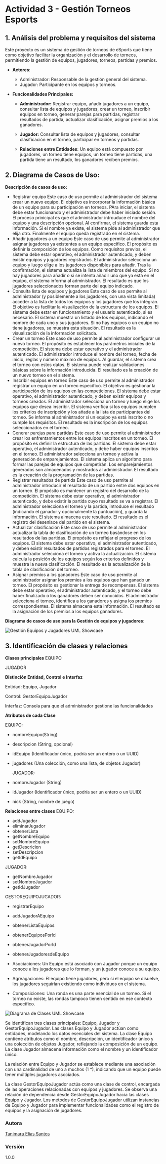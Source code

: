 # Actividad 3 - Gestión Torneos Esports

## 1. Análisis del problema y requisitos del sistema

Este proyecto es un sistema de gestión de torneos de eSports que tiene como objetivo facilitar la organización y el desarrollo de torneos, permitiendo la gestión de equipos, jugadores, torneos, partidas y premios.

- **Actores:**

  - Administrador: Responsable de la gestión general del sistema.
  - Jugador: Participante en los equipos y torneos.

- **Funcionalidades Principales:**

  - **Administrador:** Registrar equipo, añadir jugadores a un equipo, consultar lista de equipos y jugadores, crear un torneo, inscribir equipos en torneo, generar parejas para partidas, registrar resultados de partida, actualizar clasificación, asignar premios a los ganadores.
  - **Jugador:** Consultar lista de equipos y jugadores, consultar clasificación en el torneo, participar en torneos y partidas.

  - **Relaciones entre Entidades:** Un equipo está compuesto por jugadores, un torneo tiene equipos, un torneo tiene partidas, una partida tiene un resultado, los ganadores reciben premios.

## 2. Diagrama de Casos de Uso:

**Descripción de casos de uso:**
  - Registrar equipo
    Este caso de uso permite al administrador del sistema crear un nuevo equipo. El objetivo es incorporar la información básica de un equipo para su participación en torneos. PAra iniciar, el sistema debe estar funcionando y el administrador debe haber iniciado sesión. El proceso prinicipal es que el administrador introuduce el nombre del equipo y una descripción opcional. Al confirmar, el sistema guarda esta información. Si el nombre ya existe, el sistema pide al administrador que elija otro. Finalmente el equipo queda registrado en el sistema.
  - Añadir jugadores a un equipo
    Este caso de uso permite al administrador asignar jugadores ya existentes a un equipo específico. El propósito es definir la composición de los equipos. Como requisitos previos, el sistema debe estar operativo, el administrador autenticado, y deben existir equipos y jugadores registrados. El administrador selecciona un equipo y luego elige a los jugadores disponibles para añadir. Tras la confirmación, el sistema actualiza la lista de miembros del equipo. Si no hay jugadores para añadir o si se intenta añadir uno que ya está en el equipo, el sistema informa al administrador. El resultado es que los jugadores seleccionados forman parte del equipo indicado.
  - Consulta lista de equipos y jugadores
    Este caso de uso permite al administrador (y posiblemente a los jugadores, con una vista limitada) acceder a la lista de todos los equipos y los jugadores que los integran. El objetivo es facilitar la visualización de la estructura de los equipos. El sistema debe estar en funcionamiento y el usuario autenticado, si es necesario. El sistema muestra un listado de los equipos, indicando el nombre de cada uno y sus jugadores. Si no hay equipos o un equipo no tiene jugadores, se muestra esta situación. El resultado es la visualización de la información solicitada.
  - Crear un torneo
    Este caso de uso permite al administrador configurar un nuevo torneo. El propósito es establecer los parámetros iniciales de la competición. El sistema debe estar operativo y el administrador autenticado. El administrador introduce el nombre del torneo, fecha de inicio, reglas y número máximo de equipos. Al guardar, el sistema crea el torneo con estos datos. El sistema puede realizar validaciones básicas sobre la información introducida. El resultado es la creación de un nuevo torneo en el sistema.
  - Inscribir equipos en torneo
    Este caso de uso permite al administrador registrar un equipo en un torneo específico. El objetivo es gestionar la participación de los equipos en las competiciones. El sistema debe estar operativo, el administrador autenticado, y deben existir equipos y torneos creados. El administrador selecciona un torneo y luego elige los equipos que desea inscribir. El sistema verifica si los equipos cumplen los criterios de inscripción y los añade a la lista de participantes del torneo. Se informa al administrador si un equipo ya está inscrito o no cumple los requisitos. El resultado es la inscripción de los equipos seleccionados en el torneo.
  - Generar parejas para partidas
    Este caso de uso permite al administrador crear los enfrentamientos entre los equipos inscritos en un torneo. El propósito es definir la estructura de las partidas. El sistema debe estar operativo, el administrador autenticado, y debe haber equipos inscritos en el torneo. El administrador selecciona un torneo y activa la generación de emparejamientos. El sistema aplica un algoritmo para formar las parejas de equipos que competirán. Los emparejamientos generados son almacenados y mostrados al administrador. El resultado es la creación de la programación de las partidas.
  - Registrar resultados de partida
    Este caso de uso permite al administrador introducir el resultado de un partido entre dos equipos en un torneo. El propósito es mantener un registro del desarrollo de la competición. El sistema debe estar operativo, el administrador autenticado, y debe existir la partida cuyo resultado se va a registrar. El administrador selecciona el torneo y la partida, introduce el resultado (indicando el ganador y opcionalmente la puntuación), y guarda la información. El sistema almacena este resultado. El resultado es el registro del desenlace del partido en el sistema.
  - Actualizar clasificación
    Este caso de uso permite al administrador actualizar la tabla de clasificación de un torneo basándose en los resultados de las partidas. El propósito es reflejar el progreso de los equipos. El sistema debe estar operativo, el administrador autenticado, y deben existir resultados de partidos registrados para el torneo. El administrador selecciona el torneo y activa la actualización. El sistema calcula la posición de los equipos según los criterios definidos y muestra la nueva clasificación. El resultado es la actualización de la tabla de clasificación del torneo.
  - Asignar premios a los ganadores
    Este caso de uso permite al administrador asignar los premios a los equipos que han ganado un torneo. El propósito es gestionar la entrega de recompensas. El sistema debe estar operativo, el administrador autenticado, y el torneo debe haber finalizado o los ganadores deben ser conocidos. El administrador selecciona el torneo, identifica a los ganadores y asigna los premios correspondientes. El sistema almacena esta información. El resultado es la asignación de los premios a los equipos ganadores.

**Diagrama de casos de uso para la Gestión de equipos y jugadores:**

  ![Gestión Equipos y Jugadores UML Showcase](/gestion_equipos_jugadores_esports.drawio.png)


## 3. Identificación de clases y relaciones

**Clases principales**
  EQUIPO

  JUGADOR

**Distinción Entidad, Control e Interfaz**

  Entidad: Equipo, Jugador

  Control: GestorEquipoJugador

  Interfaz: Consola para que el administrador gestione las funcionalidades

**Atributos de cada Clase**

  EQUIPO:

* nombreEquipo(String)
* descripcion (String, opcional)
* idEquipo (Identificador único, podría ser un entero o un UUID)
* jugadores (Una colección, como una lista, de objetos Jugador)
  
  JUGADOR:

* nombreJugador (String)
* idJugador (Identificador único, podría ser un entero o un UUID)
* nick (String, nombre de juego)

**Relaciones entre clases**
  EQUIPO:

  - addJugador
  - eliminarJugador
  - obtenerLista
  - getNombreEquipo
  - setNombreEquipo
  - getDescricion
  - setDescripcion
  - getIdEquipo

  JUGADOR:

  - getNombreJugador
  - setNombreJugador
  - getIdJugador

  GESTOREQUIPOJUGADOR:

  - registrarEquipo
  - addJugadorAEquipo
  - obtenerListaEquipos
  - obtenerEquiposPorId
  - obtenerJugadorPorId
  - obtenerJugadoresdeEquipo

- Asociaciones: Un Equipo está asociado con Jugador porque un equipo conoce a los jugadores que lo forman, y un jugador conoce a su equipo.

- Agreagaciones: El equipo tiene jugadores, pero si el equipo se disuelve, los jugadores seguirían existiendo como individuos en el sistema.

- Composiciones: Una ronda es una parte esencial de un torneo. Si el torneo no existe, las rondas tampoco tienen sentido en ese contexto específico.

![Diagrama de Clases UML Showcase](/diagrama_clases_actividad3.drawio.png)

Se identifican tres clases principales: Equipo, Jugador y GestorEquipoJugador. Las clases Equipo y Jugador actúan como entidades, modelando los datos esenciales del sistema. La clase Equipo contiene atributos como el nombre, descripción, un identificador único y una colección de objetos Jugador, reflejando la composición de un equipo. La clase Jugador almacena información como el nombre y un identificador único.

La relación entre Equipo y Jugador se establece mediante una asociación con una cardinalidad de uno a muchos (1 \*), indicando que un equipo puede tener múltiples jugadores asociados.

La clase GestorEquipoJugador actúa como una clase de control, encargada de las operaciones relacionadas con equipos y jugadores. Se observa una relación de dependencia desde GestorEquipoJugador hacia las clases Equipo y Jugador. Los métodos de GestorEquipoJugador utilizan instancias de Equipo y Jugador para implementar funcionalidades como el registro de equipos y la asignación de jugadores.

### Autora

[Tanimara Elias Santos](https://github.com/tanimaraeliassantos)

### Versión

1.0.0
